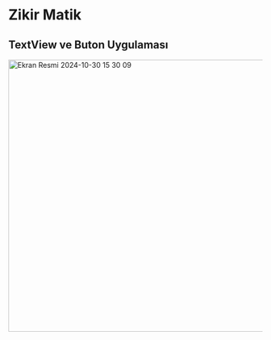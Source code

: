 # Zikir Matik
## TextView ve Buton Uygulaması

<img width="539" alt="Ekran Resmi 2024-10-30 15 30 09" src="https://github.com/user-attachments/assets/e01a8ea1-df65-4e07-af17-8647af5443b2">
